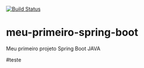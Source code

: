 [![Build Status](https://travis-ci.org/treepixelorg/meu-primeiro-spring-boot.svg?branch=master)](https://travis-ci.org/treepixelorg/meu-primeiro-spring-boot)
# meu-primeiro-spring-boot
Meu primeiro projeto Spring Boot JAVA

#teste
